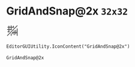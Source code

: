 # GridAndSnap@2x `32x32`
<img src="/img/GridAndSnap@2x.png" width=32 height=32>

``` CSharp
EditorGUIUtility.IconContent("GridAndSnap@2x")
```
```
GridAndSnap@2x
```
